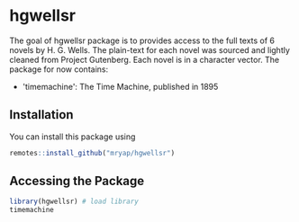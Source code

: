 
# hgwellsr

<!-- badges: start -->
<!-- badges: end -->

The goal of hgwellsr package is to provides access to the full texts of 6 novels 
by H. G. Wells. The plain-text for each novel was sourced and lightly cleaned 
from Project Gutenberg. Each novel is in a character vector. The package for now contains:
- 'timemachine': The Time Machine, published in 1895

## Installation

You can install this package using

``` r
remotes::install_github("mryap/hgwellsr")
```

## Accessing the Package

``` r
library(hgwellsr) # load library
timemachine 
```

